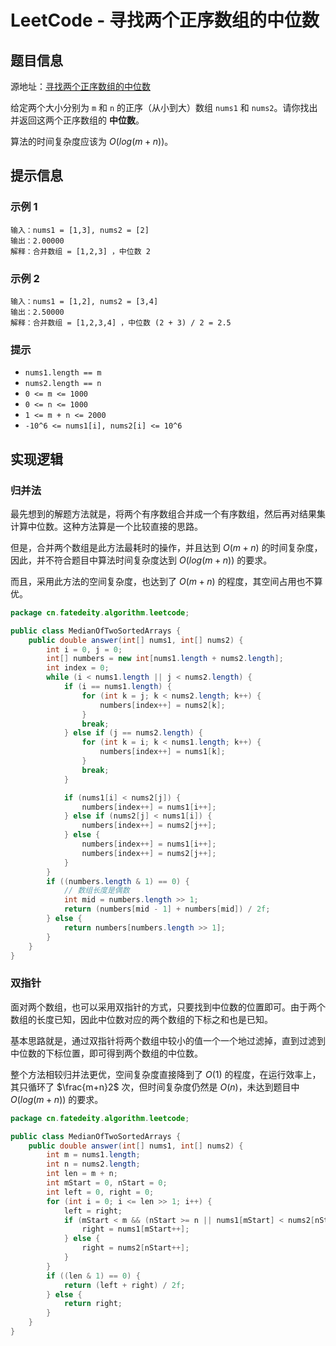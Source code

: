 # LeetCode - 寻找两个正序数组的中位数


<!--more-->

## 题目信息

源地址：[寻找两个正序数组的中位数](https://leetcode.cn/problems/median-of-two-sorted-arrays/)

给定两个大小分别为 `m` 和 `n` 的正序（从小到大）数组 `nums1` 和 `nums2`。请你找出并返回这两个正序数组的 **中位数**。

算法的时间复杂度应该为 $O(log (m+n))$。

## 提示信息

### 示例 1

```
输入：nums1 = [1,3], nums2 = [2]
输出：2.00000
解释：合并数组 = [1,2,3] ，中位数 2
```

### 示例 2

```
输入：nums1 = [1,2], nums2 = [3,4]
输出：2.50000
解释：合并数组 = [1,2,3,4] ，中位数 (2 + 3) / 2 = 2.5
```

### 提示

- `nums1.length == m`
- `nums2.length == n`
- `0 <= m <= 1000`
- `0 <= n <= 1000`
- `1 <= m + n <= 2000`
- `-10^6 <= nums1[i], nums2[i] <= 10^6`

## 实现逻辑

### 归并法

最先想到的解题方法就是，将两个有序数组合并成一个有序数组，然后再对结果集计算中位数。这种方法算是一个比较直接的思路。

但是，合并两个数组是此方法最耗时的操作，并且达到 $O(m+n)$ 的时间复杂度，因此，并不符合题目中算法时间复杂度达到 $O(log (m+n))$ 的要求。

而且，采用此方法的空间复杂度，也达到了 $O(m+n)$ 的程度，其空间占用也不算优。

```java
package cn.fatedeity.algorithm.leetcode;

public class MedianOfTwoSortedArrays {
    public double answer(int[] nums1, int[] nums2) {
        int i = 0, j = 0;
        int[] numbers = new int[nums1.length + nums2.length];
        int index = 0;
        while (i < nums1.length || j < nums2.length) {
            if (i == nums1.length) {
                for (int k = j; k < nums2.length; k++) {
                    numbers[index++] = nums2[k];
                }
                break;
            } else if (j == nums2.length) {
                for (int k = i; k < nums1.length; k++) {
                    numbers[index++] = nums1[k];
                }
                break;
            }

            if (nums1[i] < nums2[j]) {
                numbers[index++] = nums1[i++];
            } else if (nums2[j] < nums1[i]) {
                numbers[index++] = nums2[j++];
            } else {
                numbers[index++] = nums1[i++];
                numbers[index++] = nums2[j++];
            }
        }
        if ((numbers.length & 1) == 0) {
            // 数组长度是偶数
            int mid = numbers.length >> 1;
            return (numbers[mid - 1] + numbers[mid]) / 2f;
        } else {
            return numbers[numbers.length >> 1];
        }
    }
}
```

### 双指针

面对两个数组，也可以采用双指针的方式，只要找到中位数的位置即可。由于两个数组的长度已知，因此中位数对应的两个数组的下标之和也是已知。

基本思路就是，通过双指针将两个数组中较小的值一个一个地过滤掉，直到过滤到中位数的下标位置，即可得到两个数组的中位数。

整个方法相较归并法更优，空间复杂度直接降到了 $O(1)$ 的程度，在运行效率上，其只循环了 $\frac{m+n}2$ 次，但时间复杂度仍然是 $O(n)$，未达到题目中 $O(log (m+n))$ 的要求。

```java
package cn.fatedeity.algorithm.leetcode;

public class MedianOfTwoSortedArrays {
    public double answer(int[] nums1, int[] nums2) {
        int m = nums1.length;
        int n = nums2.length;
        int len = m + n;
        int mStart = 0, nStart = 0;
        int left = 0, right = 0;
        for (int i = 0; i <= len >> 1; i++) {
            left = right;
            if (mStart < m && (nStart >= n || nums1[mStart] < nums2[nStart])) {
                right = nums1[mStart++];
            } else {
                right = nums2[nStart++];
            }
        }
        if ((len & 1) == 0) {
            return (left + right) / 2f;
        } else {
            return right;
        }
    }
}
```

